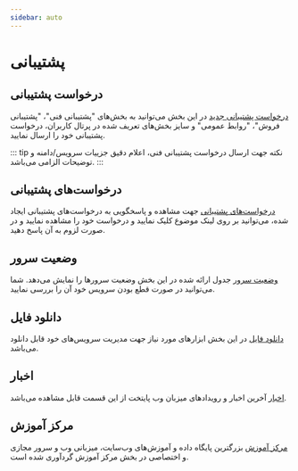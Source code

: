 ```yaml
---
sidebar: auto
---
```


# پشتیبانی

## درخواست پشتیبانی
[درخواست پشتیبانی جدید](https://www.ehost.ir/billing/submitticket.php)
در این بخش می‌توانید به بخش‌های "پشتیبانی فنی"، "پشتیبانی فروش"، "روابط عمومی" و سایز بخش‌های تعریف شده در پرتال کاربران، درخواست پشتیبانی خود را ارسال نمایید.

::: tip نکته
جهت ارسال درخواست پشتیبانی فنی، اعلام دقیق جزییات سرویس/دامنه و توضیحات الزامی می‌باشد.
:::

## درخواست‌های پشتیبانی
[درخواست‌های پشتیبانی](https://www.ehost.ir/billing/supporttickets.php)
جهت مشاهده و پاسخگویی به درخواست‌های پشتیبانی ایجاد شده، می‌توانید بر روی لینک موضوع کلیک نمایید و درخواست خود را مشاهده نمایید و در صورت لزوم به آن پاسخ دهید.

## وضعیت سرور
[وضعیت سرور](https://www.ehost.ir/billing/serverstatus.php)
جدول ارائه شده در این بخش وضعیت سرورها را نمایش می‌دهد. شما می‌توانید در صورت قطع بودن سرویس خود آن را بررسی نمایید.

## دانلود فایل
[دانلود فایل](https://www.ehost.ir/billing/downloads.php)
در این بخش ابزارهای مورد نیاز جهت مدیریت سرویس‌های خود قابل دانلود می‌باشد.

## اخبار
[اخبار](https://www.ehost.ir/billing/announcements.php)
آخرین اخبار و رویدادهای میزبان وب پایتخت از این قسمت قابل مشاهده می‌باشد.

## مرکز آموزش
[مرکز آموزش](https://www.ehost.ir/billing/knowledgebase.php)
بزرگترین پایگاه داده و آموزش‌های وب‌سایت، میزبانی وب و سرور مجازی و اختصاصی در بخش مرکز آموزش گردآوری شده است.
